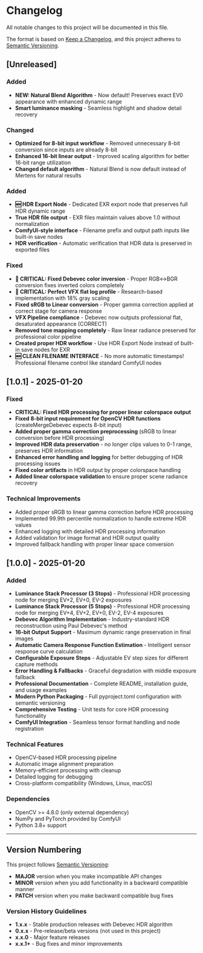 # Changelog

All notable changes to this project will be documented in this file.

The format is based on [Keep a Changelog](https://keepachangelog.com/en/1.0.0/),
and this project adheres to [Semantic Versioning](https://semver.org/spec/v2.0.0.html).

## [Unreleased]

### Added  
- **NEW: Natural Blend Algorithm** - Now default! Preserves exact EV0 appearance with enhanced dynamic range
- **Smart luminance masking** - Seamless highlight and shadow detail recovery

### Changed
- **Optimized for 8-bit input workflow** - Removed unnecessary 8-bit conversion since inputs are already 8-bit
- **Enhanced 16-bit linear output** - Improved scaling algorithm for better 16-bit range utilization
- **Changed default algorithm** - Natural Blend is now default instead of Mertens for natural results

### Added
- **🆕 HDR Export Node** - Dedicated EXR export node that preserves full HDR dynamic range
- **True HDR file output** - EXR files maintain values above 1.0 without normalization
- **ComfyUI-style interface** - Filename prefix and output path inputs like built-in save nodes
- **HDR verification** - Automatic verification that HDR data is preserved in exported files

### Fixed
- **🚨 CRITICAL: Fixed Debevec color inversion** - Proper RGB↔BGR conversion fixes inverted colors completely
- **🚨 CRITICAL: Perfect VFX flat log profile** - Research-based implementation with 18% gray scaling
- **Fixed sRGB to Linear conversion** - Proper gamma correction applied at correct stage for camera response
- **VFX Pipeline compliance** - Debevec now outputs professional flat, desaturated appearance (CORRECT)  
- **Removed tone mapping completely** - Raw linear radiance preserved for professional color pipeline
- **Created proper HDR workflow** - Use HDR Export Node instead of built-in save nodes for EXR
- **🆕 CLEAN FILENAME INTERFACE** - No more automatic timestamps! Professional filename control like standard ComfyUI nodes

## [1.0.1] - 2025-01-20

### Fixed
- **CRITICAL: Fixed HDR processing for proper linear colorspace output**
- **Fixed 8-bit input requirement for OpenCV HDR functions** (createMergeDebevec expects 8-bit input)
- **Added proper gamma correction preprocessing** (sRGB to linear conversion before HDR processing)
- **Improved HDR data preservation** - no longer clips values to 0-1 range, preserves HDR information
- **Enhanced error handling and logging** for better debugging of HDR processing issues
- **Fixed color artifacts** in HDR output by proper colorspace handling
- **Added linear colorspace validation** to ensure proper scene radiance recovery

### Technical Improvements
- Added proper sRGB to linear gamma correction before HDR processing
- Implemented 99.9th percentile normalization to handle extreme HDR values
- Enhanced logging with detailed HDR processing information
- Added validation for image format and HDR output quality
- Improved fallback handling with proper linear space conversion

## [1.0.0] - 2025-01-20

### Added
- **Luminance Stack Processor (3 Stops)** - Professional HDR processing node for merging EV+2, EV+0, EV-2 exposures
- **Luminance Stack Processor (5 Stops)** - Professional HDR processing node for merging EV+4, EV+2, EV+0, EV-2, EV-4 exposures
- **Debevec Algorithm Implementation** - Industry-standard HDR reconstruction using Paul Debevec's method
- **16-bit Output Support** - Maximum dynamic range preservation in final images
- **Automatic Camera Response Function Estimation** - Intelligent sensor response curve calculation
- **Configurable Exposure Steps** - Adjustable EV step sizes for different capture methods
- **Error Handling & Fallbacks** - Graceful degradation with middle exposure fallback
- **Professional Documentation** - Complete README, installation guide, and usage examples
- **Modern Python Packaging** - Full pyproject.toml configuration with semantic versioning
- **Comprehensive Testing** - Unit tests for core HDR processing functionality
- **ComfyUI Integration** - Seamless tensor format handling and node registration

### Technical Features
- OpenCV-based HDR processing pipeline
- Automatic image alignment preparation 
- Memory-efficient processing with cleanup
- Detailed logging for debugging
- Cross-platform compatibility (Windows, Linux, macOS)

### Dependencies
- OpenCV >= 4.8.0 (only external dependency)
- NumPy and PyTorch provided by ComfyUI
- Python 3.8+ support

---

## Version Numbering

This project follows [Semantic Versioning](https://semver.org/):

- **MAJOR** version when you make incompatible API changes
- **MINOR** version when you add functionality in a backward compatible manner  
- **PATCH** version when you make backward compatible bug fixes

### Version History Guidelines

- **1.x.x** - Stable production releases with Debevec HDR algorithm
- **0.x.x** - Pre-release/beta versions (not used in this project)
- **x.x.0** - Major feature releases
- **x.x.1+** - Bug fixes and minor improvements

